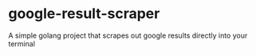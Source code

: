 # google-result-scraper
A simple golang project that scrapes out google results directly into your terminal
